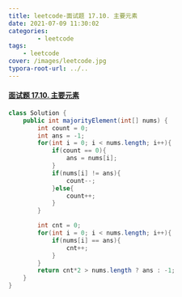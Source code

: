 ```yaml
---
title: leetcode-面试题 17.10. 主要元素
date: 2021-07-09 11:30:02
categories: 
		- leetcode
tags: 
	- leetcode
cover: /images/leetcode.jpg
typora-root-url: ../..
---
```


#### [面试题 17.10. 主要元素](https://leetcode-cn.com/problems/find-majority-element-lcci/)

```java
class Solution {
    public int majorityElement(int[] nums) {
        int count = 0;
        int ans = -1;
        for(int i = 0; i < nums.length; i++){
            if(count == 0){
                ans = nums[i];
            }
            if(nums[i] != ans){
                count--;
            }else{
                count++;
            }
        }

        int cnt = 0;
        for(int i = 0; i < nums.length; i++){
            if(nums[i] == ans){
                cnt++;
            }
        }
        return cnt*2 > nums.length ? ans : -1;  
    }
}
```

